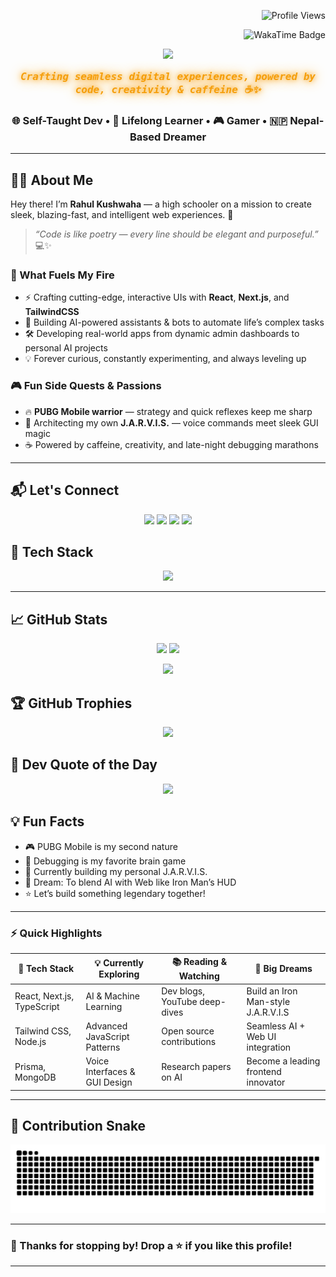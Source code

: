 <!-- Profile View Counter -->
<p align="right">
  <img src="https://komarev.com/ghpvc/?username=stayrahul&label=👁‍🗨+Views&color=blueviolet&style=for-the-badge" alt="Profile Views" />
</p>

<!-- WakaTime Badge -->
<p align="right">
  <img src="https://wakatime.com/badge/user/e74fea55-bc3f-4cc8-9140-844308e3a503.svg" alt="WakaTime Badge" />
</p>

<!-- Header: Typing Animation -->
<p align="center">
  <img src="https://readme-typing-svg.demolab.com?font=Fira+Code&weight=500&size=24&pause=1000&color=F59E0B&center=true&vCenter=true&width=435&lines=Hey!+I'm+Rahul+Kushwaha+%F0%9F%91%8B;Frontend+Ninja+%F0%9F%9A%80;AI+Explorer+%F0%9F%A7%90;Gamer+%F0%9F%8E%AE;Open+Sourcerer+%F0%9F%94%A5" />
</p>

<!-- Glowing Subtitle -->
<p align="center" style="font-family: 'Fira Code', monospace; font-weight: 700; font-size: 16px; color: #F59E0B; text-shadow: 0 0 8px #F59E0B, 0 0 20px #F59E0B;">
  <em>Crafting seamless digital experiences, powered by code, creativity & caffeine ☕✨</em>
</p>


<h3 align="center">🌐 Self-Taught Dev • 🧠 Lifelong Learner • 🎮 Gamer • 🇳🇵 Nepal-Based Dreamer</h3>

---

## 🧑‍💻 About Me

Hey there! I’m **Rahul Kushwaha** — a high schooler on a mission to create sleek, blazing-fast, and intelligent web experiences. 🚀

> *“Code is like poetry — every line should be elegant and purposeful.”* 💻✨

### 🌟 What Fuels My Fire

- ⚡ Crafting cutting-edge, interactive UIs with **React**, **Next.js**, and **TailwindCSS**  
- 🤖 Building AI-powered assistants & bots to automate life’s complex tasks  
- 🛠️ Developing real-world apps from dynamic admin dashboards to personal AI projects  
- 💡 Forever curious, constantly experimenting, and always leveling up

### 🎮 Fun Side Quests & Passions

- 🔥 **PUBG Mobile warrior** — strategy and quick reflexes keep me sharp  
- 🤖 Architecting my own **J.A.R.V.I.S.** — voice commands meet sleek GUI magic  
- ☕ Powered by caffeine, creativity, and late-night debugging marathons  

---


## 📬 Let's Connect

<p align="center">
  <a href="https://www.facebook.com/stayrahul" target="_blank"><img src="https://img.shields.io/badge/Facebook-1877F2?style=for-the-badge&logo=facebook&logoColor=white" /></a>
  <a href="https://instagram.com/stayrahul" target="_blank"><img src="https://img.shields.io/badge/Instagram-E4405F?style=for-the-badge&logo=instagram&logoColor=white" /></a>
  <a href="mailto:rahul7926963@gmail.com"><img src="https://img.shields.io/badge/Gmail-D14836?style=for-the-badge&logo=gmail&logoColor=white" /></a>
  <a href="https://stayrahul.me" target="_blank"><img src="https://img.shields.io/badge/Portfolio-000?style=for-the-badge&logo=vercel&logoColor=white" /></a>
</p>




## 🚀 Tech Stack

<p align="center">
  <img src="https://skillicons.dev/icons?i=nextjs,react,ts,js,tailwind,html,css,figma,nodejs,vercel,git,github,prisma,mongodb" />
</p>

---

## 📈 GitHub Stats

<p align="center">
  <img src="https://github-readme-stats.vercel.app/api?username=stayrahul&show_icons=true&theme=tokyonight&hide_border=true" width="45%" />
  <img src="https://streak-stats.demolab.com/?user=stayrahul&theme=tokyonight&hide_border=true" width="45%" />
</p>
<p align="center">
  <img src="https://github-readme-stats.vercel.app/api/top-langs/?username=stayrahul&layout=compact&theme=tokyonight&hide_border=true" width="40%" />
</p>





## 🏆 GitHub Trophies

<p align="center">
  <img src="https://github-profile-trophy.vercel.app/?username=stayrahul&theme=radical&margin-w=10&margin-h=15" />
</p>


## 💬 Dev Quote of the Day

<p align="center">
  <img src="https://quotes-github-readme.vercel.app/api?type=horizontal&theme=tokyonight" />
</p>



## 💡 Fun Facts

- 🎮 PUBG Mobile is my second nature  
- 🧠 Debugging is my favorite brain game  
- 🤖 Currently building my personal J.A.R.V.I.S.  
- 🔭 Dream: To blend AI with Web like Iron Man’s HUD  
- ⭐ Let’s build something legendary together!

---

### ⚡ Quick Highlights

| 🚀 Tech Stack          | 💡 Currently Exploring     | 📚 Reading & Watching          | 🎯 Big Dreams                       |
|-----------------------|----------------------------|-------------------------------|-----------------------------------|
| React, Next.js, TypeScript | AI & Machine Learning      | Dev blogs, YouTube deep-dives  | Build an Iron Man-style J.A.R.V.I.S |
| Tailwind CSS, Node.js  | Advanced JavaScript Patterns | Open source contributions       | Seamless AI + Web UI integration    |
| Prisma, MongoDB        | Voice Interfaces & GUI Design | Research papers on AI          | Become a leading frontend innovator |

---


## 🐍 Contribution Snake

<p align="center">
  <picture>
    <source media="(prefers-color-scheme: dark)" srcset="https://github.com/stayrahul/stayrahul/blob/output/github-contribution-grid-snake-dark.svg" />
    <source media="(prefers-color-scheme: light)" srcset="https://github.com/stayrahul/stayrahul/blob/output/github-contribution-grid-snake.svg" />
    <img src="https://github.com/stayrahul/stayrahul/blob/output/github-contribution-grid-snake.svg" alt="github contribution snake animation" />
  </picture>
</p>

---


### 🙌 Thanks for stopping by! Drop a ⭐ if you like this profile!

---
